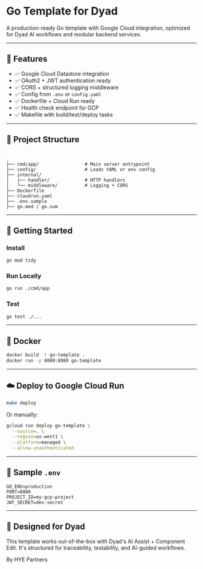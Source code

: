 # Go Template for Dyad

A production-ready Go template with Google Cloud integration, optimized for Dyad AI workflows and modular backend services.

---

## 🔧 Features

- ✅ Google Cloud Datastore integration
- ✅ OAuth2 + JWT authentication ready
- ✅ CORS + structured logging middleware
- ✅ Config from `.env` or `config.yaml`
- ✅ Dockerfile + Cloud Run ready
- ✅ Health check endpoint for GCP
- ✅ Makefile with build/test/deploy tasks

---

## 📂 Project Structure

```

.
├── cmd/app/                 # Main server entrypoint
├── config/                  # Loads YAML or env config
├── internal/
│   ├── handler/             # HTTP handlers
│   └── middleware/          # Logging + CORS
├── Dockerfile
├── cloudrun.yaml
├── .env.sample
├── go.mod / go.sum

````

---

## 🚀 Getting Started

### Install

```bash
go mod tidy
````

### Run Locally

```bash
go run ./cmd/app
```

### Test

```bash
go test ./...
```

---

## 🐳 Docker

```bash
docker build -t go-template .
docker run -p 8080:8080 go-template
```

---

## ☁️ Deploy to Google Cloud Run

```bash
make deploy
```

Or manually:

```bash
gcloud run deploy go-template \
  --source=. \
  --region=us-west1 \
  --platform=managed \
  --allow-unauthenticated
```

---

## 📄 Sample `.env`

```env
GO_ENV=production
PORT=8080
PROJECT_ID=my-gcp-project
JWT_SECRET=dev-secret
```

---

## 🧠 Designed for Dyad

This template works out-of-the-box with Dyad's AI Assist + Component Edit. It's structured for traceability, testability, and AI-guided workflows.

By HYE Partners